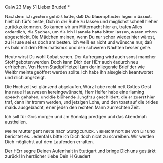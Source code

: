  Calw 23 May 61
Lieber Bruder! <Barth>*

Nachdem ich gestern gehört hatte, daß Du Blasenpflaster legen müssest, hielt ich für's beste, Dich in der Ruhe zu lassen und möglichst schnell hieher zurückzukommen. So kamen wir um Mitternacht hier an, trafen Alles ordentlich, die Sachen, um die ich Hannele hatte bitten lassen, waren schon abgeschickt. Die Mädchen meinen, wenn Du nur schon wieder hier wärest, zu Hause sei es doch am besten. Ich weiß es nicht und wünsche nur, daß es bald mit dem Rheumatismus und den schweren Nächten besser gehe.

Heute wirst Du wohl Gobat sehen. Der Aufregung wird auch sonst mancher Stoff geboten werden. Doch kann Dich der HErr auch dadurch neu erfrischen. 
Von Herrn Stadtpf Hetzel kam der inliegende Brief der wie Weitbr meinte geöffnet werden sollte. Ich habe ihn alsogleich beantwortet und mich angezeigt.

Die Hochzeit sei glänzend abgelaufen, Würz habe recht nett Gottes Geist ins neue Hauswesen hereingewünscht, Herr Helfer habe eine flaming speech gehalten, und die blühende Jungfrau geschildert, die er zuerst hier traf, dann ihr fromm werden, und jetzigen Lohn, und den toast auf die brides maids ausgebracht, einer jeden den rechten Mann zur rechten Zeit.

Ich soll für Gros morgen und am Sonntag predigen und das Abendmahl austheilen.

Meine Mutter geht heute nach Stuttg zurück. Vielleicht hört sie von Dir und berichtet es. Jedenfalls bitte ich Dich doch nicht zu schreiben. Wir werden Dich möglichst auf dem Laufenden erhalten.

Der HErr segne Deinen Aufenthalt in Stuttgart und bringe Dich uns gestärkt zurück!
 In herzlicher Liebe
 Dein H Gundert

